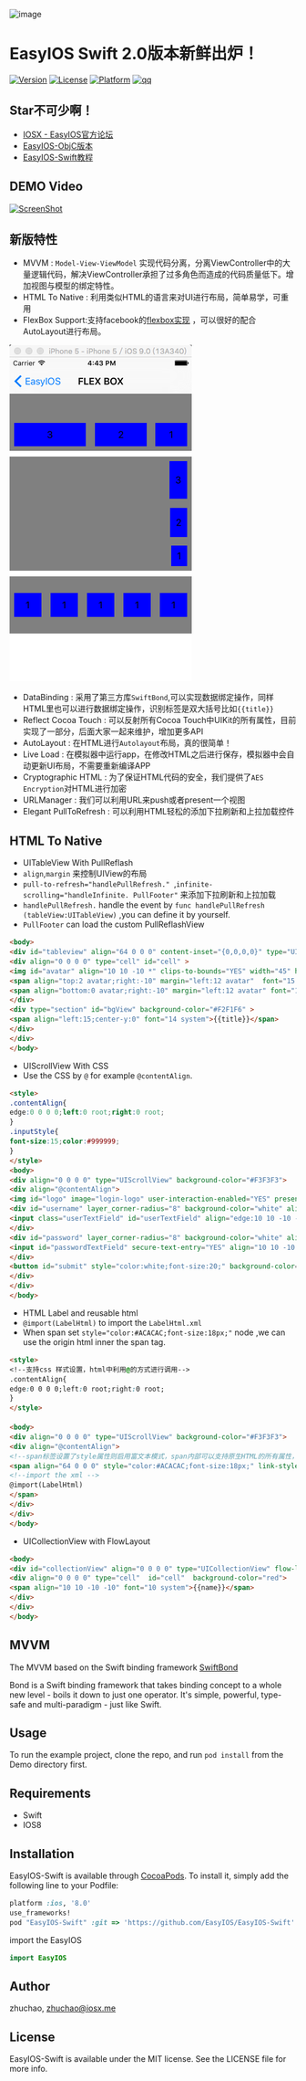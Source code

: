 
![image](https://raw.githubusercontent.com/zhuchaowe/EasyIOS/gh-pages/images/logo.png)

EasyIOS Swift 2.0版本新鲜出炉！ 
=======

[![Version](https://img.shields.io/cocoapods/v/EasyIOS-Swift.svg?style=flat)](http://cocoapods.org/pods/EasyIOS-Swift)
[![License](https://img.shields.io/cocoapods/l/EasyIOS-Swift.svg?style=flat)](http://cocoapods.org/pods/EasyIOS-Swift)
[![Platform](https://img.shields.io/cocoapods/p/EasyIOS-Swift.svg?style=flat)](http://cocoapods.org/pods/EasyIOS-Swift)
[![qq](http://img.shields.io/badge/QQ%E7%BE%A4-340906744-green.svg)](http://shang.qq.com/wpa/qunwpa?idkey=562d002e275a8199081313b00580fb7111a4faf694216a239064d29f5238bc91)

## Star不可少啊！

* [IOSX - EasyIOS官方论坛](http://www.iosx.me)
* [EasyIOS-ObjC版本](https://github.com/EasyIOS/EasyIOS)
* [EasyIOS-Swift教程](http://zhuchaowe.gitbooks.io/easyios-swift/content/)

## DEMO Video
[![ScreenShot](http://g3.tdimg.com/0d239f40817111df0dfe941cbc6f9d5e/b0_2.jpg)](http://www.tudou.com/v/aWwPwUhdt5E/&rpid=6059352&resourceId=6059352_04_05_99/v.swf)

## 新版特性

* MVVM : `Model-View-ViewModel` 实现代码分离，分离ViewController中的大量逻辑代码，解决ViewController承担了过多角色而造成的代码质量低下。增加视图与模型的绑定特性。 
* HTML To Native : 利用类似HTML的语言来对UI进行布局，简单易学，可重用
* FlexBox Support:支持facebook的[flexbox实现](https://github.com/facebook/css-layout) ，可以很好的配合AutoLayout进行布局。

![flexBox](flexbox.png)

* DataBinding : 采用了第三方库`SwiftBond`,可以实现数据绑定操作，同样HTML里也可以进行数据绑定操作，识别标签是双大括号比如`{{title}}`
* Reflect Cocoa Touch : 可以反射所有Cocoa Touch中UIKit的所有属性，目前实现了一部分，后面大家一起来维护，增加更多API
* AutoLayout : 在HTML进行`Autolayout`布局，真的很简单！
* Live Load : 在模拟器中运行app，在修改HTML之后进行保存，模拟器中会自动更新UI布局，不需要重新编译APP
* Cryptographic HTML : 为了保证HTML代码的安全，我们提供了`AES Encryption`对HTML进行加密
* URLManager : 我们可以利用URL来push或者present一个视图
* Elegant PullToRefresh : 可以利用HTML轻松的添加下拉刷新和上拉加载控件

## HTML To Native

* UITableView With PullReflash
* `align`,`margin` 来控制UIView的布局
* `pull-to-refresh="handlePullRefresh." `,`infinite-scrolling="handleInfinite. PullFooter"` 来添加下拉刷新和上拉加载
* `handlePullRefresh.` handle the event by `func handlePullRefresh (tableView:UITableView)` ,you can define it by yourself.
* `PullFooter` can load the custom PullReflashView 

```HTML
<body>
<div id="tableview" align="64 0 0 0" content-inset="{0,0,0,0}" type="UITableView"  estimated-row-height="100"  separator-style="None" pull-to-refresh="handlePullRefresh." infinite-scrolling="handleInfinite. PullFooter">
<div align="0 0 0 0" type="cell" id="cell" >
<img id="avatar" align="10 10 -10 *" clips-to-bounds="YES" width="45" height="45" layer_corner-radius="5" src="{{srcUrl}}" />
<span align="top:2 avatar;right:-10" margin="left:12 avatar"  font="15 system" id="title">{{title}}</span>
<span align="bottom:0 avatar;right:-10" margin="left:12 avatar" font="13 system" text-color="#ACACAC" id="subTitle" style="color:#ACACAC;" link-style="color:green;" >{{subTitle}}</span>
</div>
<div type="section" id="bgView" background-color="#F2F1F6" >
<span align="left:15;center-y:0" font="14 system">{{title}}</span>
</div>
</div>
</body>
```

* UIScrollView With CSS
* Use the CSS by `@` for example `@contentAlign`.

```HTML
<style>
.contentAlign{
edge:0 0 0 0;left:0 root;right:0 root;
}
.inputStyle{
font-size:15;color:#999999;
}
</style>
<body>
<div align="0 0 0 0" type="UIScrollView" background-color="#F3F3F3">
<div align="@contentAlign">
<img id="logo" image="login-logo" user-interaction-enabled="YES" present="demo://login" align="center-x:0;top:110;"/>
<div id="username" layer_corner-radius="8" background-color="white" align="* 15 * -15" margin="top:30 logo" height="45">
<input class="userTextField" id="userTextField" align="edge:10 10 -10 -10;" placeholder-style="@inputStyle" keyboard-type="EmailAddress" style="@inputStyle" placeholder="上面的logo可以被点击"/>
</div>
<div id="password" layer_corner-radius="8" background-color="white" align="* 15 * -15" margin="top:13 username" height="45">
<input id="passwordTextField" secure-text-entry="YES" align="10 10 -10 -10" placeholder="密码" placeholder-style="@inputStyle" style="@inputStyle" />
</div>
<button id="submit" style="color:white;font-size:20;" background-color="#3FBCFB" align="* 15 -10 -15" margin="top:25 password" height="45" layer_corner-radius="8" onEvent="touch-up-inside:login">登陆</button>
</div>
</div>
</body>
```

* HTML Label and reusable html
* `@import(LabelHtml)` to import the `LabelHtml.xml` 
*  When span set `style="color:#ACACAC;font-size:18px;"` node ,we can use the origin html inner the span tag.

```HTML
<style>
<!--支持css 样式设置，html中利用@的方式进行调用-->
.contentAlign{
edge:0 0 0 0;left:0 root;right:0 root;
}
</style>

<body>
<div align="0 0 0 0" type="UIScrollView" background-color="#F3F3F3">
<div align="@contentAlign">
<!--span标签设置了style属性则启用富文本模式，span内部可以支持原生HTML的所有属性，具体请看LabelHtml.xml文件-->
<span align="64 0 0 0" style="color:#ACACAC;font-size:18px;" link-style="color:green;" number-of-lines="0">
<!--import the xml -->
@import(LabelHtml)
</span>
</div>
</div>
</body>
```


* UICollectionView with FlowLayout

```HTML
<body>
<div id="collectionView" align="0 0 0 0" type="UICollectionView" flow-layout="scroll-direction:Vertical;item-size:{300,50};section-inset:{3,3,0,3};minimum-interitem-spacing:3;minimum-line-spacing:3" content-inset="{64,0,0,0}" background-color="white" pull-to-refresh="handlePullRefresh." infinite-scrolling="handleInfinite.">
<div align="0 0 0 0" type="cell"  id="cell"  background-color="red">
<span align="10 10 -10 -10" font="10 system">{{name}}</span>
</div>
</div>
</body>
```


## MVVM

The MVVM based on the Swift binding framework [SwiftBond](https://github.com/SwiftBond/Bond)

Bond is a Swift binding framework that takes binding concept to a whole new level - boils it down to just one operator. It's simple, powerful, type-safe and multi-paradigm - just like Swift.


## Usage

To run the example project, clone the repo, and run `pod install` from the Demo directory first.

## Requirements

* Swift
* IOS8

## Installation

EasyIOS-Swift is available through [CocoaPods](http://cocoapods.org). To install
it, simply add the following line to your Podfile:

```ruby
platform :ios, '8.0'
use_frameworks!
pod "EasyIOS-Swift" :git => 'https://github.com/EasyIOS/EasyIOS-Swift'
```

import the EasyIOS

```swift
import EasyIOS
```
## Author

zhuchao, zhuchao@iosx.me

## License

EasyIOS-Swift is available under the MIT license. See the LICENSE file for more info.
